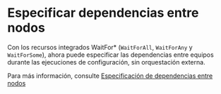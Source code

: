 # Especificar dependencias entre nodos

Con los recursos integrados WaitFor\* (`WaitForAll`, `WaitForAny` y `WaitForSome`), ahora puede especificar las dependencias entre equipos durante las ejecuciones de configuración, sin orquestación externa. 

Para más información, consulte [Especificación de dependencias entre nodos](https://msdn.microsoft.com/powershell/dsc/crossnodedependencies)

<!--HONumber=Aug16_HO3-->


